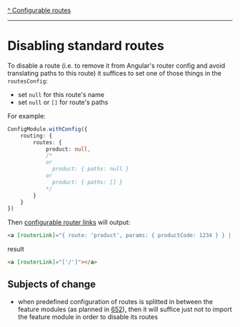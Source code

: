 [^ Configurable routes](../README.md)

---

# Disabling standard routes

To disable a route (i.e. to remove it from Angular's router config and avoid translating paths to this route) it suffices to set one of those things in the `routesConfig`:

- set `null` for this route's name
- set `null` or `[]` for route's paths

For example:

```typescript
ConfigModule.withConfig({
    routing: {
        routes: {
            product: null,
            /*
            or
              product: { paths: null }
            or
              product: { paths: [] }
            */
        }
    }
})
```

Then [configurable router links](./configurable-router-links.md) will output:

```html
<a [routerLink]="{ route: 'product', params: { productCode: 1234 } } | cxTranslateUrl"></a>
```

result

```html
<a [routerLink]="['/']"></a>
```

## Subjects of change

- when predefined configuration of routes is splitted in between the feature modules (as planned in [652](https://github.com/SAP/cloud-commerce-spartacus-storefront/issues/652)), then it will suffice just not to import the feature module in order to disable its routes